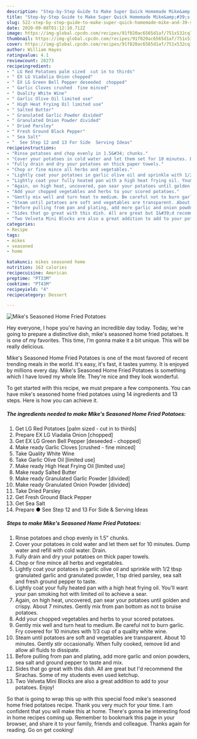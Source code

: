 ```yaml
---
description: "Step-by-Step Guide to Make Super Quick Homemade Mike&amp;#39;s Seasoned Home Fried Potatoes"
title: "Step-by-Step Guide to Make Super Quick Homemade Mike&amp;#39;s Seasoned Home Fried Potatoes"
slug: 522-step-by-step-guide-to-make-super-quick-homemade-mike-and-39-s-seasoned-home-fried-potatoes
date: 2020-09-08T01:12:10.712Z
image: https://img-global.cpcdn.com/recipes/91f020ac6565d1af/751x532cq70/mikes-seasoned-home-fried-potatoes-recipe-main-photo.jpg
thumbnail: https://img-global.cpcdn.com/recipes/91f020ac6565d1af/751x532cq70/mikes-seasoned-home-fried-potatoes-recipe-main-photo.jpg
cover: https://img-global.cpcdn.com/recipes/91f020ac6565d1af/751x532cq70/mikes-seasoned-home-fried-potatoes-recipe-main-photo.jpg
author: William Hayes
ratingvalue: 4.1
reviewcount: 20273
recipeingredient:
- " LG Red Potatoes palm sized  cut in to thirds"
- " EX LG Viadalia Onion chopped"
- " EX LG Green Bell Pepper deseeded  chopped"
- " Garlic Cloves crushed  fine minced"
- " Quality White Wine"
- " Garlic Olive Oil limited use"
- " High Heat Frying Oil limited use"
- " Salted Butter"
- " Granulated Garlic Powder divided"
- " Granulated Onion Powder divided"
- " Dried Parsley"
- " Fresh Ground Black Pepper"
- " Sea Salt"
- "  See Step 12 and 13 For Side  Serving Ideas"
recipeinstructions:
- "Rinse potatoes and chop evenly in 1.5&#34; chunks."
- "Cover your potatoes in cold water and let them set for 10 minutes. Dump water and refill with cold water. Drain."
- "Fully drain and dry your potatoes on thick paper towels."
- "Chop or fine mince all herbs and vegetables."
- "Lightly coat your potatoes in garlic olive oil and sprinkle with 1/2 tbsp granulated garlic and granulated powder, 1 tsp dried parsley, sea salt and fresh ground pepper to taste."
- "Lightly coat your fully heated pan with a high heat frying oil. You&#39;ll want your pan smoking hot with limited oil to achieve a sear."
- "Again, on high heat, uncovered, pan sear your potatoes until golden and crispy. About 7 minutes. Gently mix from pan bottom as not to bruise potatoes."
- "Add your chopped vegetables and herbs to your scored potatoes."
- "Gently mix well and turn heat to medium. Be careful not to burn garlic. Fry covered for 10 minutes with 1/3 cup of a quality white wine."
- "Steam until potatoes are soft and vegetables are transparent. About 10 minutes. Gently stir occasionally. When fully cooked, remove lid and allow all fluids to dissipate."
- "Before pulling from pan and plating, add more garlic and onion powders, sea salt and ground pepper to taste and mix."
- "Sides that go great with this dish. All are great but I&#39;d recommend the Sirachas. Some of my students even used ketchup."
- "Two Velveta Mini Blocks are also a great addition to add to your potatoes. Enjoy!"
categories:
- Recipe
tags:
- mikes
- seasoned
- home

katakunci: mikes seasoned home 
nutrition: 163 calories
recipecuisine: American
preptime: "PT33M"
cooktime: "PT43M"
recipeyield: "4"
recipecategory: Dessert

---
```



![Mike&#39;s Seasoned Home Fried Potatoes](https://img-global.cpcdn.com/recipes/91f020ac6565d1af/751x532cq70/mikes-seasoned-home-fried-potatoes-recipe-main-photo.jpg)

Hey everyone, I hope you're having an incredible day today. Today, we're going to prepare a distinctive dish, mike&#39;s seasoned home fried potatoes. It is one of my favorites. This time, I'm gonna make it a bit unique. This will be really delicious.

Mike&#39;s Seasoned Home Fried Potatoes is one of the most favored of recent trending meals in the world. It's easy, it's fast, it tastes yummy. It is enjoyed by millions every day. Mike&#39;s Seasoned Home Fried Potatoes is something which I have loved my whole life. They're nice and they look wonderful.




To get started with this recipe, we must prepare a few components. You can have mike&#39;s seasoned home fried potatoes using 14 ingredients and 13 steps. Here is how you can achieve it.

<!--inarticleads1-->

##### The ingredients needed to make Mike&#39;s Seasoned Home Fried Potatoes:

1. Get  LG Red Potatoes [palm sized - cut in to thirds]
1. Prepare  EX LG Viadalia Onion [chopped]
1. Get  EX LG Green Bell Pepper [deseeded - chopped]
1. Make ready  Garlic Cloves [crushed - fine minced]
1. Take  Quality White Wine
1. Take  Garlic Olive Oil [limited use]
1. Make ready  High Heat Frying Oil [limited use]
1. Make ready  Salted Butter
1. Make ready  Granulated Garlic Powder [divided]
1. Make ready  Granulated Onion Powder [divided]
1. Take  Dried Parsley
1. Get  Fresh Ground Black Pepper
1. Get  Sea Salt
1. Prepare  ● See Step 12 and 13 For Side &amp; Serving Ideas




<!--inarticleads2-->

##### Steps to make Mike&#39;s Seasoned Home Fried Potatoes:

1. Rinse potatoes and chop evenly in 1.5&#34; chunks.
1. Cover your potatoes in cold water and let them set for 10 minutes. Dump water and refill with cold water. Drain.
1. Fully drain and dry your potatoes on thick paper towels.
1. Chop or fine mince all herbs and vegetables.
1. Lightly coat your potatoes in garlic olive oil and sprinkle with 1/2 tbsp granulated garlic and granulated powder, 1 tsp dried parsley, sea salt and fresh ground pepper to taste.
1. Lightly coat your fully heated pan with a high heat frying oil. You&#39;ll want your pan smoking hot with limited oil to achieve a sear.
1. Again, on high heat, uncovered, pan sear your potatoes until golden and crispy. About 7 minutes. Gently mix from pan bottom as not to bruise potatoes.
1. Add your chopped vegetables and herbs to your scored potatoes.
1. Gently mix well and turn heat to medium. Be careful not to burn garlic. Fry covered for 10 minutes with 1/3 cup of a quality white wine.
1. Steam until potatoes are soft and vegetables are transparent. About 10 minutes. Gently stir occasionally. When fully cooked, remove lid and allow all fluids to dissipate.
1. Before pulling from pan and plating, add more garlic and onion powders, sea salt and ground pepper to taste and mix.
1. Sides that go great with this dish. All are great but I&#39;d recommend the Sirachas. Some of my students even used ketchup.
1. Two Velveta Mini Blocks are also a great addition to add to your potatoes. Enjoy!




So that is going to wrap this up with this special food mike&#39;s seasoned home fried potatoes recipe. Thank you very much for your time. I am confident that you will make this at home. There's gonna be interesting food in home recipes coming up. Remember to bookmark this page in your browser, and share it to your family, friends and colleague. Thanks again for reading. Go on get cooking!
